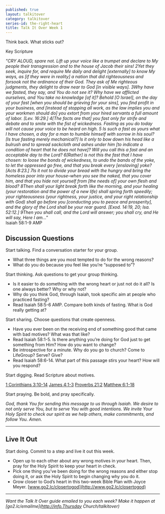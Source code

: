 ```yaml
---
published: true
layout: talkitover
category: talkitover
series-id: the-right-heart
title: Talk It Over Week 1
---
```


<p class="lead">Think back. What sticks out?</p> 

Key Scripture

_"CRY ALOUD, spare not. Lift up your voice like a trumpet and declare to My people their transgression and to the house of Jacob their sins! 2Yet they seek, inquire for, and require Me daily and delight [externally] to know My ways, as [if they were in reality] a nation that did righteousness and forsook not the ordinance of their God. They ask of Me righteous judgments, they delight to draw near to God [in visible ways]. 3Why have we fasted, they say, and You do not see it? Why have we afflicted ourselves, and You take no knowledge [of it]? Behold [O Israel], on the day of your fast [when you should be grieving for your sins], you find profit in your business, and [instead of stopping all work, as the law implies you and your workmen should do] you extort from your hired servants a full amount of labor. [Lev. 16:29.] 4[The facts are that] you fast only for strife and debate and to smite with the fist of wickedness. Fasting as you do today will not cause your voice to be heard on high. 5 Is such a fast as yours what I have chosen, a day for a man to humble himself with sorrow in his soul? [Is true fasting merely mechanical?] Is it only to bow down his head like a bulrush and to spread sackcloth and ashes under him [to indicate a condition of heart that he does not have]? Will you call this a fast and an acceptable day to the Lord? 6[Rather] is not this the fast that I have chosen: to loose the bonds of wickedness, to undo the bands of the yoke, to let the oppressed go free, and that you break every [enslaving] yoke? [Acts 8:23.] 7Is it not to divide your bread with the hungry and bring the homeless poor into your house–when you see the naked, that you cover him, and that you hide not yourself from [the needs of] your own flesh and blood? 8Then shall your light break forth like the morning, and your healing (your restoration and the power of a new life) shall spring forth speedily; your righteousness (your rightness, your justice, and your right relationship with God) shall go before you [conducting you to peace and prosperity], and the glory of the Lord shall be your rear guard. [Exod. 14:19, 20; Isa. 52:12.] 9Then you shall call, and the Lord will answer; you shall cry, and He will say, Here I am..."_  
Isaiah 58:1-9 AMP 

## Discussion Questions
<p class="lead">Start talking. Find a conversation starter for your group.</p> 

* What three things are you most tempted to do for the wrong reasons?
* What do you do because you feel like you’re “supposed to”?

<p class="lead">Start thinking. Ask questions to get your group thinking.</p> 

*	Is it easier to do something with the wrong heart or just not do it all? Is one always better? Why or why not?
*	Why do you think God, through Isaiah, took specific aim at people who practiced fasting?
*	Read Isaiah 58:5-6 AMP. Compare both kinds of fasting. What is God really getting at? 
 
<p class="lead">Start sharing. Choose questions that create openness.</p> 

*	Have you ever been on the receiving end of something good that came with bad motives? What was that like?
*	Read Isaiah 58:1-5. Is there anything you’re doing for God just to get something from Him? How do you want to change?
*	Be introspective for a minute. Why do you go to church? Come to LifeGroup? Serve? Give? 
*	Read Isaiah 58:6-14. What part of this passage stirs your heart? How will you respond? 

<p class="lead">Start digging. Read Scripture about motives.</p> 

[1 Corinthians 3:10-14](https://www.bible.com/bible/111/1cor.3.10-14.niv) [James 4:1-3](https://www.bible.com/bible/111/jam.4.1-3.niv) [Proverbs 21:2](https://www.bible.com/bible/111/pro.21.2.niv) [Matthew 6:1-18](https://www.bible.com/bible/111/mat.6.1-18.niv)

<p class="lead">Start praying. Be bold, and pray specifically.</p> 

_God, thank You for sending this message to us through Isaiah. We desire to not only serve You, but to serve You with good intentions. We invite Your Holy Spirit to check our spirit as we help others, make commitments, and follow You. Amen._

* * *

## Live It Out
<p class="lead">Start doing. Commit to a step and live it out this week.</p>

*	Open up to each other about any wrong motives in your heart. Then, pray for the Holy Spirit to keep your heart in check. 
*	Pick one thing you’ve been doing for the wrong reasons and either stop doing it, or ask the Holy Spirit to begin changing why you do it.
*	Grow closer to God’s heart in this two-week Bible Plan with Joyce Meyer. [www.go2.lc/closertogod](http://www.go2.lc/closertogod)


* * *

_Want the Talk It Over guide emailed to you each week? Make it happen at [go2.lc/emailme](http://info.Thursday Church/talkitover)_
